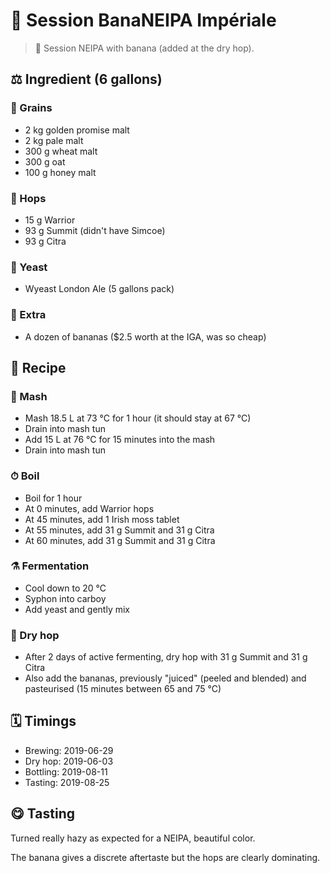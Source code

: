 # 🍺 Session BanaNEIPA Impériale

> 📝 Session NEIPA with banana (added at the dry hop).

##  ⚖️ Ingredient (6 gallons)

### 🌾 Grains

* 2 kg golden promise malt
* 2 kg pale malt
* 300 g wheat malt
* 300 g oat
* 100 g honey malt

### 🌿 Hops

* 15 g Warrior
* 93 g Summit (didn't have Simcoe)
* 93 g Citra

### 🧫 Yeast

* Wyeast London Ale (5 gallons pack)

### 🍌 Extra

* A dozen of bananas ($2.5 worth at the IGA, was so cheap)

## 📖 Recipe

### 🚰 Mash

* Mash 18.5 L at 73 °C for 1 hour (it should stay at 67 °C)
* Drain into mash tun
* Add 15 L at 76 °C for 15 minutes into the mash
* Drain into mash tun

### ⏱  Boil

* Boil for 1 hour
* At 0 minutes, add Warrior hops
* At 45 minutes, add 1 Irish moss tablet
* At 55 minutes, add 31 g Summit and 31 g Citra
* At 60 minutes, add 31 g Summit and 31 g Citra

### ⚗️ Fermentation

* Cool down to 20 °C
* Syphon into carboy
* Add yeast and gently mix

### 🌵 Dry hop

* After 2 days of active fermenting, dry hop with 31 g Summit and 31 g Citra
* Also add the bananas, previously "juiced" (peeled and blended) and
  pasteurised (15 minutes between 65 and 75 °C)

## 🗓 Timings

* Brewing: 2019-06-29
* Dry hop: 2019-06-03
* Bottling: 2019-08-11
* Tasting: 2019-08-25

## 😋 Tasting

Turned really hazy as expected for a NEIPA, beautiful color.

The banana gives a discrete aftertaste but the hops are clearly
dominating.
